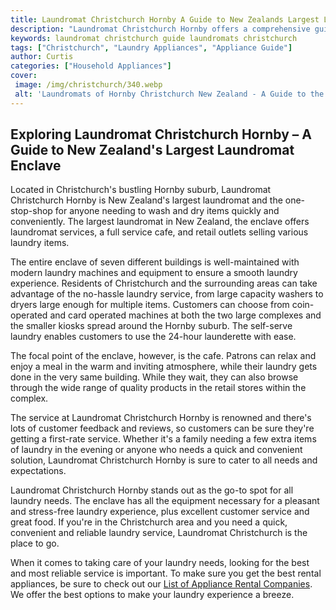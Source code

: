 ```yaml
---
title: Laundromat Christchurch Hornby A Guide to New Zealands Largest Laundromat Enclave
description: "Laundromat Christchurch Hornby offers a comprehensive guide to New Zealands largest laundromat enclave Get tips and tricks on finding the right laundry and learn more about this unique facility"
keywords: laundromat christchurch guide laundromats christchurch
tags: ["Christchurch", "Laundry Appliances", "Appliance Guide"]
author: Curtis
categories: ["Household Appliances"]
cover: 
 image: /img/christchurch/340.webp
 alt: 'Laundromats of Hornby Christchurch New Zealand - A Guide to the Largest Laundromat Enclave'
---
```

## Exploring Laundromat Christchurch Hornby – A Guide to New Zealand's Largest Laundromat Enclave

Located in Christchurch's bustling Hornby suburb, Laundromat Christchurch Hornby is New Zealand's largest laundromat and the one-stop-shop for anyone needing to wash and dry items quickly and conveniently. The largest laundromat in New Zealand, the enclave offers laundromat services, a full service cafe, and retail outlets selling various laundry items.

The entire enclave of seven different buildings is well-maintained with modern laundry machines and equipment to ensure a smooth laundry experience. Residents of Christchurch and the surrounding areas can take advantage of the no-hassle laundry service, from large capacity washers to dryers large enough for multiple items. Customers can choose from coin-operated and card operated machines at both the two large complexes and the smaller kiosks spread around the Hornby suburb. The self-serve laundry enables customers to use the 24-hour launderette with ease.

The focal point of the enclave, however, is the cafe. Patrons can relax and enjoy a meal in the warm and inviting atmosphere, while their laundry gets done in the very same building. While they wait, they can also browse through the wide range of quality products in the retail stores within the complex.

The service at Laundromat Christchurch Hornby is renowned and there's lots of customer feedback and reviews, so customers can be sure they're getting a first-rate service. Whether it's a family needing a few extra items of laundry in the evening or anyone who needs a quick and convenient solution, Laundromat Christchurch Hornby is sure to cater to all needs and expectations.

Laundromat Christchurch Hornby stands out as the go-to spot for all laundry needs. The enclave has all the equipment necessary for a pleasant and stress-free laundry experience, plus excellent customer service and great food. If you're in the Christchurch area and you need a quick, convenient and reliable laundry service, Laundromat Christchurch is the place to go.

When it comes to taking care of your laundry needs, looking for the best and most reliable service is important. To make sure you get the best rental appliances, be sure to check out our [List of Appliance Rental Companies](./pages/appliance-rental). We offer the best options to make your laundry experience a breeze.
